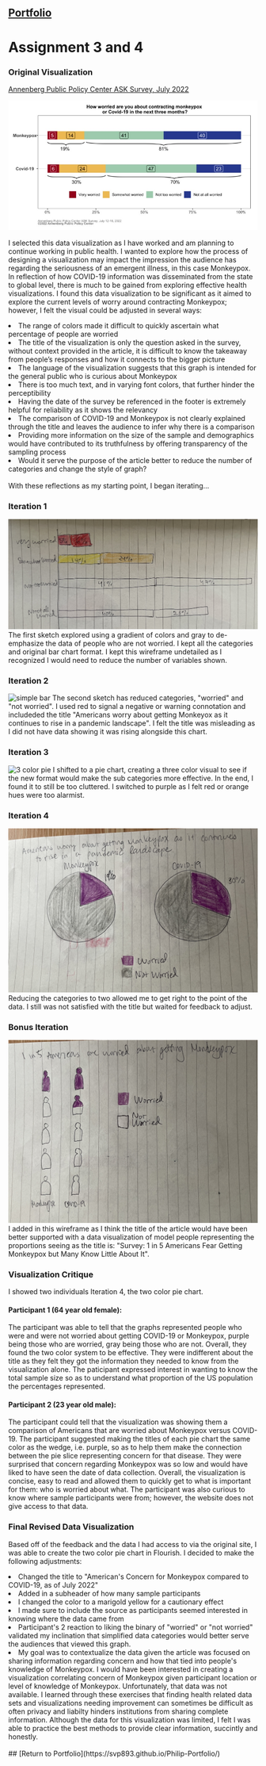 ## [Portfolio](https://svp893.github.io/Philip-Portfolio/)

# Assignment 3 and 4

### Original Visualization

[Annenberg Public Policy Center ASK Survey, July 2022](https://www.annenbergpublicpolicycenter.org/survey-1-in-5-americans-fear-getting-monkeypox-but-many-know-little-about-it/)

![Annenberg data viz](https://raw.githubusercontent.com/svp893/Philip-Portfolio/main/images/Annenberg%20Original%20Chart.png.jpg)

I selected this data visualization as I have worked and am planning to continue working in public health. I wanted to explore how the process of designing a visualization may impact the impression the audience has regarding the seriousness of an emergent illness, in this case Monkeypox. In reflection of how COVID-19 information was disseminated from the state to global level, there is much to be gained from exploring effective health visualizations. 
I found this data visualization to be significant as it aimed to explore the current levels of worry around contracting Monkeypox; however, I felt the visual could be adjusted in several ways:

<li>The range of colors made it difficult to quickly ascertain what percentage of people are worried</li> 
<li>The title of the visualization is only the question asked in the survey, without context provided in the article, it is difficult to know the takeaway from people’s responses and how it connects to the bigger picture</li>
<li>The language of the visualization suggests that this graph is intended for the general public who is curious about Monkeypox</li>
<li>There is too much text, and in varying font colors, that further hinder the perceptibility</li>
<li>Having the date of the survey be referenced in the footer is extremely helpful for reliability as it shows the relevancy </li>
<li>The comparison of COVID-19 and Monkeypox is not clearly explained through the title and leaves the audience to infer why there is a comparison</li>
<li>Providing more information on the size of the sample and demographics would have contributed to its truthfulness by offering transparency of the sampling process</li>
<li>Would it serve the purpose of the article better to reduce the number of categories and change the style of graph? </li>
 <br>
With these reflections as my starting point, I began iterating…

### Iteration 1
![complexbar](https://raw.githubusercontent.com/svp893/Philip-Portfolio/main/images/complex%20bar%20chart.jpg)
The first sketch explored using a gradient of colors and gray to de-emphasize the data of people who are not worried. I kept all the categories and original bar chart format. I kept this wireframe undetailed as I recognized I would need to reduce the number of variables shown. 

### Iteration 2
![simple bar](https://raw.githubusercontent.com/svp893/Philip-Portfolio/main/images/Simplified%20bar%20chart.JPG)
The second sketch has reduced categories, "worried" and "not worried". I used red to signal a negative or warning connotation and includeded the title "Americans worry about getting Monkeyox as it continues to rise in a pandemic landscape". I felt the title was misleading as I did not have data showing it was rising alongside this chart. 

### Iteration 3
![3 color pie](https://raw.githubusercontent.com/svp893/Philip-Portfolio/main/images/3%20color%20pie.JPG)
I shifted to a pie chart, creating a three color visual to see if the new format would make the sub categories more effective. In the end, I found it to still be too cluttered. I switched to purple as I felt red or orange hues were too alarmist. 
 
### Iteration 4
![2 color pie](https://raw.githubusercontent.com/svp893/Philip-Portfolio/main/images/2%20color%20pie.JPG)
Reducing the categories to two allowed me to get right to the point of the data. I still was not satisfied with the title but waited for feedback to adjust. 

### Bonus Iteration
![people chart](https://raw.githubusercontent.com/svp893/Philip-Portfolio/main/images/People%20graph.JPG)
I added in this wireframe as I think the title of the article would have been better supported with a data visualization of model people representing the proportions seeing as the title is: "Survey: 1 in 5 Americans Fear Getting Monkeypox but Many Know Little About It". 

### Visualization Critique
I showed two individuals Iteration 4, the two color pie chart.

#### Participant 1 (64 year old female):
The participant was able to tell that the graphs represented people who were and were not worried about getting COVID-19 or Monkeypox, purple being those who are worried, gray being those who are not. Overall, they found the two color system to be effective. They were indifferent about the title as they felt they got the information they needed to know from the visualization alone. The paticipant expressed interest in wanting to know the total sample size so as to understand what proportion of the US population the percentages represented. 

#### Participant 2 (23 year old male):
The participant could tell that the visualization was showing them a comparison of Americans that are worried about Monkeypox versus COVID-19. The participant suggested making the titles of each pie chart the same color as the wedge, i.e. purple, so as to help them make the connection between the pie slice representing concern for that disease. They were surprised that concern regarding Monkeypox was so low and would have liked to have seen the date of data collection. Overall, the visualization is concise, easy to read and allowed them to quickly get to what is important for them: who is worried about what. The participant was also curious to know where sample participants were from; however, the website does not give access to that data. 

### Final Revised Data Visualization

Based off of the feedback and the data I had access to via the original site, I was able to create the two color pie chart in Flourish. I decided to make the following adjustments:

<li>Changed the title to "American's Concern for Monkeypox compared to COVID-19, as of July 2022"</li>
<li>Added in a subheader of how many sample participants</li>
<li>I changed the color to a marigold yellow for a cautionary effect</li>
<li>I made sure to include the source as participants seemed interested in knowing where the data came from</li>
<li>Participant's 2 reaction to liking the binary of "worried" or "not worried" validated my inclination that simplified data categories would better serve the audiences that viewed this graph. 
<li> My goal was to contextualize the data given the article was focused on sharing information regarding concern and how that tied into people's knowledge of Monkeypox. I would have been interested in creating a visualization correlating concern of Monkeypox given participant location or level of knowledge of Monkeypox. Unfortunately, that data was not available. I learned through these exercises that finding health related data sets and visualizations needing improvement can sometimes be difficult as often privacy and liabilty hinders institutions from sharing complete information. Although the data for this visualization was limited, I felt I was able to practice the best methods to provide clear information, succintly and honestly. 
   <br>
<div class="flourish-embed flourish-chart" data-src="visualisation/11219251"><script src="https://public.flourish.studio/resources/embed.js"></script></div>
<br>
 ## [Return to Portfolio](https://svp893.github.io/Philip-Portfolio/)
